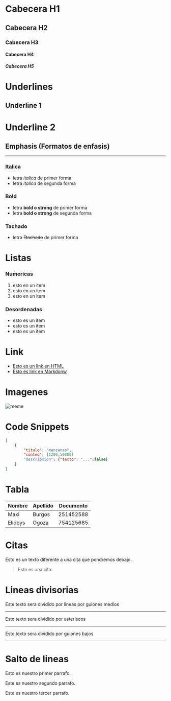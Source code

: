 # Cabecera H1
## Cabecera H2
### Cabecera H3
#### Cabecera H4
##### Cabecera H5

# Underlines
Underline 1
------------
Underline 2
===================
## Emphasis (Formatos de enfasis)
-----------
### Italica
- letra *italica* de primer forma
- letra _italica_ de segunda forma

### Bold
- letra **bold o strong** de primer forma
- letra __bold o strong__ de segunda forma

### Tachado
- letra ~~Ttachado~~ de primer forma

# Listas

### Numericas
1. esto en un item
2. esto en un item
3. esto en un item

### Desordenadas
- esto es un item
- esto es un item
- esto es un item

# Link

- <a href="https://www.google.com/">Esto es un link en HTML</a>
- [Esto es link en Markdonw](https://www.google.com/)

# Imagenes
![meme](https://pbs.twimg.com/media/Dyr7RBHWsAI7CRF.jpg)

# Code Snippets
````JSON
[
    {
        "titulo": "manzanas",
        "conteo": [1200,50000]
        "descripcion": {"texto": "...":false}
    }
]

````
# Tabla

| Nombre | Apellido | Documento |
| ------ | -------- | --------- |
| Maxi   |  Burgos  | 251452588 |
| Eliobys   |  Ogoza  | 754125685 |

# Citas

Esto es un texto diferente a una cita que pondremos debajo.
> Esto es una cita.

# Lineas divisorias
Este texto sera dividido por lineas por guiones medios

----
Esto texto sera dividido por asteriscos
***

Esto texto sera dividido por guiones bajos
___

# Salto de lineas

Esto es nuestro primer parrafo.

Este es nuestro segundo parrafo.

Este es nuestro tercer parrafo.
